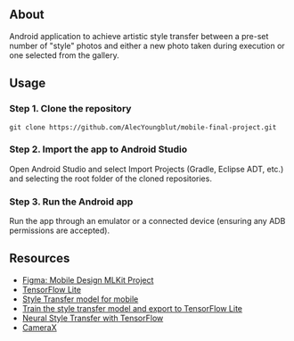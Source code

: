 ## About
Android application to achieve artistic style transfer between a pre-set number of "style" photos and either a new photo taken during execution or one selected from the gallery. 

## Usage

### Step 1. Clone the repository
```git clone https://github.com/AlecYoungblut/mobile-final-project.git```

### Step 2. Import the app to Android Studio
Open Android Studio and select Import Projects (Gradle, Eclipse ADT, etc.) and selecting the root folder of the cloned repositories.

### Step 3. Run the Android app
Run the app through an emulator or a connected device (ensuring any ADB permissions are accepted).

## Resources
* [Figma: Mobile Design MLKit Project](https://www.figma.com/file/nKY6p23G9jQwwUivwUxl6I/Mobile-Design-MLKit-Project?node-id=0%3A1)
* [TensorFlow Lite](https://www.tensorflow.org/lite)
* [Style Transfer model for mobile](https://www.tensorflow.org/lite/models/style_transfer/overview)
* [Train the style transfer model and export to TensorFlow Lite](https://github.com/tensorflow/magenta/tree/master/magenta/models/arbitrary_image_stylization#train-a-model-on-a-large-dataset-with-data-augmentation-to-run-on-mobile)
* [Neural Style Transfer with TensorFlow](https://www.tensorflow.org/tutorials/generative/style_transfer)
* [CameraX](https://developer.android.com/training/camerax)
